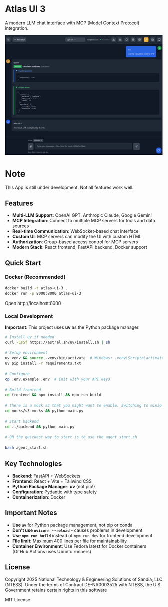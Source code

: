 # Atlas  UI 3

A modern LLM chat interface with MCP (Model Context Protocol) integration.

![Screenshot](docs/readme_img/screenshot-10-24-2025.png)

# Note

This App is still under development. Not all features work well. 

## Features

- **Multi-LLM Support**: OpenAI GPT, Anthropic Claude, Google Gemini
- **MCP Integration**: Connect to multiple MCP servers for tools and data sources  
- **Real-time Communication**: WebSocket-based chat interface
- **Custom UI**: MCP servers can modify the UI with custom HTML
- **Authorization**: Group-based access control for MCP servers
- **Modern Stack**: React frontend, FastAPI backend, Docker support

## Quick Start

### Docker (Recommended)
```bash
docker build -t atlas-ui-3 .
docker run -p 8000:8000 atlas-ui-3
```
Open http://localhost:8000

### Local Development
**Important**: This project uses **uv** as the Python package manager.

```bash
# Install uv if needed
curl -LsSf https://astral.sh/uv/install.sh | sh

# Setup environment
uv venv && source .venv/bin/activate  # Windows: .venv\Scripts\activate
uv pip install -r requirements.txt

# Configure
cp .env.example .env  # Edit with your API keys

# Build frontend
cd frontend && npm install && npm run build

# there is a mock s3 that you might want to enable. Switching to minio sooon.
cd mocks/s3-mocks && python main.py

# Start backend  
cd ../backend && python main.py

# OR the quickest way to start is to use the agent_start.sh

bash agent_start.sh

```


## Key Technologies

- **Backend**: FastAPI + WebSockets  
- **Frontend**: React + Vite + Tailwind CSS
- **Python Package Manager**: **uv** (not pip!)
- **Configuration**: Pydantic with type safety
- **Containerization**: Docker

## Important Notes

- **Use `uv`** for Python package management, not pip or conda
- **Don't use `uvicorn --reload`** - causes problems in development
- **Use `npm run build`** instead of `npm run dev` for frontend development
- **File limit**: Maximum 400 lines per file for maintainability
- **Container Environment**: Use Fedora latest for Docker containers (GitHub Actions uses Ubuntu runners)

## License

Copyright 2025 National Technology & Engineering Solutions of Sandia, LLC (NTESS). Under the terms of Contract DE-NA0003525 with NTESS, the U.S. Government retains certain rights in this software


MIT License

